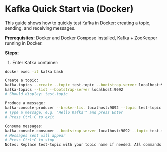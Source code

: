 # Kafka Quick Start via (Docker)

This guide shows how to quickly test Kafka in Docker: creating a topic, sending, and receiving messages.  

**Prerequisites:** Docker and Docker Compose installed, Kafka + ZooKeeper running in Docker.  

**Steps:**  

1. Enter Kafka container:  
```bash
docker exec -it kafka bash

Create a topic:
kafka-topics --create --topic test-topic --bootstrap-server localhost:9092 --partitions 1 --replication-factor 1
kafka-topics --list --bootstrap-server localhost:9092
# Should display: test-topic

Produce a message:
kafka-console-producer --broker-list localhost:9092 --topic test-topic
# Type a message, e.g. "Hello Kafka!" and press Enter
# Press Ctrl+C to exit

Consume messages:
kafka-console-consumer --bootstrap-server localhost:9092 --topic test-topic --from-beginning
# Messages sent will appear
# Press Ctrl+C to stop
Notes: Replace test-topic with your topic name if needed. All commands are run inside the Kafka container. Assumes Kafka is available on localhost:9092 inside the container.